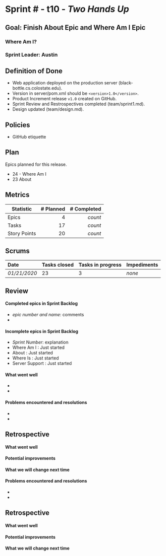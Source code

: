 # Sprint # - t10 - *Two Hands Up*

## Goal: Finish About Epic and Where Am I Epic

### Where Am I?
### Sprint Leader: Austin

## Definition of Done

* Web application deployed on the production server (black-bottle.cs.colostate.edu).
* Version in server/pom.xml should be `<version>1.0</version>`.
* Product Increment release `v1.0` created on GitHub.
* Sprint Review and Restrospectives completed (team/sprint1.md).
* Design updated (team/design.md).

## Policies

* GitHub etiquette


## Plan

Epics planned for this release.

* 24 - Where Am I
* 23 About


## Metrics

| Statistic | # Planned | # Completed |
| --- | ---: | ---: |
| Epics | 4 | *count* |
| Tasks |  17   | *count* |
| Story Points |  20 | *count* |


## Scrums

| Date | Tasks closed  | Tasks in progress | Impediments |
| :--- | :--- | :--- | :--- |
| *01/21/2020* | 23 | 3 | *none* | 



## Review

#### Completed epics in Sprint Backlog
* *epic number and name*:  comments
*

#### Incomplete epics in Sprint Backlog
* *Sprint Number*: explanation
* Where Am I : Just started
* About : Just started
* Where Is : Just started
* Server Support : Just started


#### What went well
*
*

#### Problems encountered and resolutions
*
*

## Retrospective

#### What went well

#### Potential improvements

#### What we will change next time

#### Problems encountered and resolutions
*
*

## Retrospective

#### What went well

#### Potential improvements

#### What we will change next time
